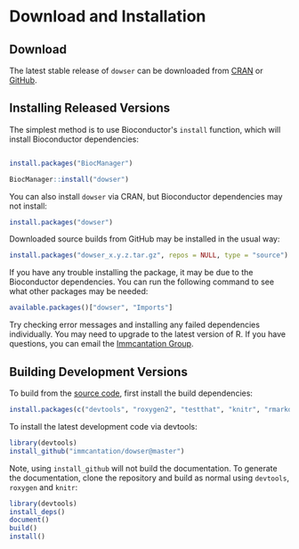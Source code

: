 # Download and Installation

Download
-------------------------------------------------------------------------------

The latest stable release of `dowser` can be downloaded from 
<a href="http://cran.rstudio.com/web/packages/dowser" target="_blank">CRAN</a>
or <a href="https://github.com/immcantation/dowser/tags" target="_blank">GitHub</a>.

Installing Released Versions
-------------------------------------------------------------------------------

The simplest method is to use Bioconductor's `install` function, which will install Bioconductor dependencies:

```R

install.packages("BiocManager")

BiocManager::install("dowser")

```

You can also install `dowser` via CRAN, but Bioconductor dependencies may not install:

```R
install.packages("dowser")
```

Downloaded source builds from GitHub may be installed in the usual way:

```R
install.packages("dowser_x.y.z.tar.gz", repos = NULL, type = "source")
```

If you have any trouble installing the package, it may be due to the Bioconductor 
dependencies. You can run the following command to see what other packages may be needed:

```R
available.packages()["dowser", "Imports"]
```

Try checking error messages and installing any failed dependencies individually. 
You may need to upgrade to the latest version of R. If you have questions, you 
can email the [Immcantation Group](mailto:immcantation@googlegroups.com).

Building Development Versions
-------------------------------------------------------------------------------

To build from the [source code](http://github.com/immcantation/dowser),
first install the build dependencies:

```R
install.packages(c("devtools", "roxygen2", "testthat", "knitr", "rmarkdown", "Rcpp"))
```

To install the latest development code via devtools:

```R
library(devtools)
install_github("immcantation/dowser@master")
```

Note, using `install_github` will not build the documentation. To generate the 
documentation, clone the repository and build as normal using `devtools`, 
`roxygen` and `knitr`:

```R
library(devtools)
install_deps()
document()
build()
install()
```
